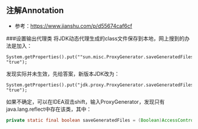 ## 注解Annotation
- 参考：https://www.jianshu.com/p/d55674caf6cf


###设置输出代理类
将JDK动态代理生成的class文件保存到本地，网上搜到的办法是加入：
```
System.getProperties().put(""sun.misc.ProxyGenerator.saveGeneratedFiles", "true");
```
发现实际并未生效，先给答案，新版本JDK改为：
```
System.getProperties().put("jdk.proxy.ProxyGenerator.saveGeneratedFiles", "true");
```
如果不确定，可以在IDEA双击shift，输入ProxyGenerator，发现只有java.lang.reflect中存在该类，其中：
```java
private static final boolean saveGeneratedFiles = (Boolean)AccessController.doPrivileged(new GetBooleanAction("jdk.proxy.ProxyGenerator.saveGeneratedFiles"));
```
